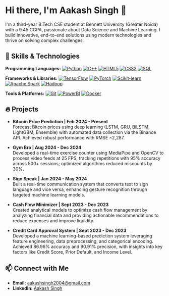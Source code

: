 # Hi there, I'm Aakash Singh 👋

I'm a third-year B.Tech CSE student at Bennett University (Greater Noida) with a 9.45 CGPA, passionate about Data Science and Machine Learning. I build innovative, end-to-end solutions using modern technologies and thrive on solving complex challenges.

## 🚀 Skills & Technologies

**Programming Languages:** [![Python](https://img.shields.io/badge/Python-3.8%2B-blue)](https://www.python.org) [![C++](https://img.shields.io/badge/C++-11-blue)](https://isocpp.org) [![HTML5](https://img.shields.io/badge/HTML5-E34F26?logo=html5&logoColor=white)](https://developer.mozilla.org/en-US/docs/Web/HTML) [![CSS3](https://img.shields.io/badge/CSS3-1572B6?logo=css3&logoColor=white)](https://developer.mozilla.org/en-US/docs/Web/CSS) [![SQL](https://img.shields.io/badge/SQL-4479A1?logo=postgresql&logoColor=white)](https://www.mysql.com)

**Frameworks & Libraries:** [![TensorFlow](https://img.shields.io/badge/TensorFlow-FF6F00?logo=tensorflow&logoColor=white)](https://www.tensorflow.org) [![PyTorch](https://img.shields.io/badge/PyTorch-EE4C2C?logo=pytorch&logoColor=white)](https://pytorch.org) [![Scikit-learn](https://img.shields.io/badge/scikit--learn-F7931E?logo=scikit--learn&logoColor=white)](https://scikit-learn.org) [![Apache Spark](https://img.shields.io/badge/Apache%20Spark-E25A1C?logo=apache%20spark&logoColor=white)](https://spark.apache.org) [![Hadoop](https://img.shields.io/badge/Hadoop-66CCFF?logo=apache%20hadoop&logoColor=white)](https://hadoop.apache.org)

**Tools & Platforms:** [![Git](https://img.shields.io/badge/Git-F05032?logo=git&logoColor=white)](https://git-scm.com) [![PowerBI](https://img.shields.io/badge/PowerBI-F2C811?logo=powerbi&logoColor=white)](https://powerbi.microsoft.com) [![Docker](https://img.shields.io/badge/Docker-2496ED?logo=docker&logoColor=white)](https://www.docker.com)

## 🔥 Projects

- **Bitcoin Price Prediction | Feb 2024 - Present**  
  Forecast Bitcoin prices using deep learning (LSTM, GRU, BiLSTM, LightGBM, Ensemble) with automated data collection via the Binance API. Achieved robust performance with RMSE ~2,287.

- **Gym Bro | Aug 2024 - Dec 2024**  
  Developed a real-time exercise counter using MediaPipe and OpenCV to process video feeds at 25 FPS, tracking repetitions with 95% accuracy across 500+ sessions; optimized algorithms reduced miscounts by 30%.

- **Sign Speak | Jan 2024 - May 2024**  
  Built a real-time communication system that converts text to sign language and vice versa, enhancing gesture recognition through targeted machine learning models.

- **Cash Flow Minimizer | Sept 2023 - Dec 2023**  
  Created analytical models to optimize cash flow management by analyzing financial data and providing actionable recommendations to reduce expenses and improve liquidity.

- **Credit Card Approval System | Sept 2023 - Dec 2023**  
  Developed a machine learning-based prediction system leveraging feature engineering, data preprocessing, and categorical encoding. Achieved 86.96% accuracy and 90.91% precision, with insights into key factors like Credit Score, Prior Default, and Income Level.

## 📫 Connect with Me

- **Email:** [aakashsingh2004@gmail.com](mailto:aakashsingh2004@gmail.com)
- **LinkedIn:** [Aakash Singh](https://www.linkedin.com/in/aakash-singh-/)
